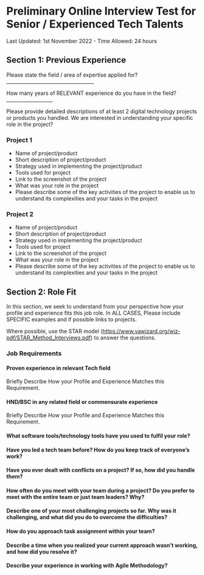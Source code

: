 # Preliminary Online Interview Test for Senior / Experienced Tech Talents
Last Updated: 1st November 2022 - Time Allowed: 24 hours

## Section 1: Previous Experience

Please state the field / area of expertise applied for? ____________________________________

How many years of RELEVANT experience do you have in the field? ___________________

Please provide detailed descriptions of at least 2 digital technology projects or products you handled. We are interested in understanding your specific role in the project?

### Project 1

- Name of project/product
- Short description of project/product
- Strategy used in implementing the project/product
- Tools used for project
- Link to the screenshot of the project
- What was your role in the project
- Please describe some of the key activities of the project to enable us to understand its complexities and your tasks in the project

### Project 2

- Name of project/product
- Short description of project/product
- Strategy used in implementing the project/product
- Tools used for project
- Link to the screenshot of the project
- What was your role in the project
- Please describe some of the key activities of the project to enable us to understand its complexities and your tasks in the project

## Section 2: Role Fit

In this section, we seek to understand from your perspective how your profile and experience fits this job role. In ALL CASES, Please include SPECIFIC examples and if possible links to projects.

Where possible, use the STAR model (https://www.vawizard.org/wiz-pdf/STAR_Method_Interviews.pdf) to answer the questions.

### Job Requirements

#### Proven experience in relevant Tech field

Briefly Describe How your Profile and Experience Matches this Requirement.

#### HND/BSC in any related field or commensurate experience

Briefly Describe How your Profile and Experience Matches this Requirement.

#### What software tools/technology tools have you used to fulfil your role?

#### Have you led a tech team before? How do you keep track of everyone’s work?

#### Have you ever dealt with conflicts on a project? If so, how did you handle them?

#### How often do you meet with your team during a project? Do you prefer to meet with the entire team or just team leaders? Why?

#### Describe one of your most challenging projects so far. Why was it challenging, and what did you do to overcome the difficulties?

#### How do you approach task assignment within your team?

#### Describe a time when you realized your current approach wasn’t working, and how did you resolve it?

#### Describe your experience in working with Agile Methodology?

